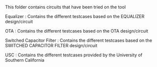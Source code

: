 This folder contains circuits that have been tried on the tool


Equalizer : Contains the different testcases based on the EQUALIZER design/circuit

OTA : Contains the different testcases based on the OTA design/circuit

Switched Capacitor Filter : Contains the different testcases based on the SWITCHED CAPACITOR FILTER design/circuit

USC : Contains the different testcases provided by the University of Southern California
